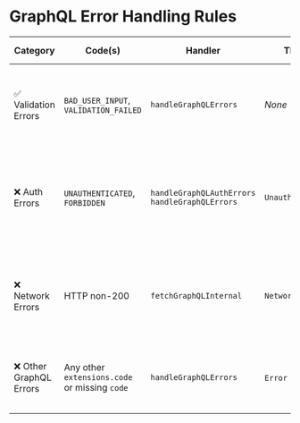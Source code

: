 
# GraphQL Error Handling Rules

| **Category**           | **Code(s)**                                   | **Handler**                                        | **Thrown Error**     | **Handled By**                        | **Description**                                                                     |
| ---------------------- | --------------------------------------------- | -------------------------------------------------- | -------------------- | ------------------------------------- | ----------------------------------------------------------------------------------- |
| ✅ Validation Errors    | `BAD_USER_INPUT`, `VALIDATION_FAILED`         | `handleGraphQLErrors`                              | *None*               | UI layer (e.g. form validation)       | These are considered user input errors and are handled gracefully in the UI.        |
| ❌ Auth Errors          | `UNAUTHENTICATED`, `FORBIDDEN`                | `handleGraphQLAuthErrors`<br>`handleGraphQLErrors` | `UnauthorizedException`          | Token refresh logic or login redirect | Triggers token refresh or UI login flow. Both layers ensure auth errors are caught. |
| ❌ Network Errors       | HTTP non-200                                  | `fetchGraphQLInternal`                             | `NetworkError`       | Error boundary / global handler       | Low-level transport failure (e.g. 502, 503). Bubbles up for global error handling.  |
| ❌ Other GraphQL Errors | Any other `extensions.code` or missing `code` | `handleGraphQLErrors`                              | `Error` (aggregated) | Error boundary / global handler       | These are unclassified server-side errors (e.g. DB issues, logic bugs).             |

